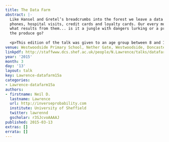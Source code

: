 ```yaml
---
title: The Data Farm
abstract: |-
  Like Hansel and Gretel’s breadcrumbs into the forest we leave a data trail of data-crumbs wherever we go: social networks, mobile 
  phones, hospital visits, credit cards and loyalty cards. Our every move is being watched! The data-crumbs are seeds of information but 
  what results from them... is it a jungle with dangers lurking or a productive farmyard? And if our data is being farmed, where does all 
  the produce go?
  
  <p>This edition of the talk was given to an age group between 8 and 10.
venue: Westwoodside Primary School, Nether Gate, Westwoodside, Doncaster
linkpdf: http://staffwww.dcs.shef.ac.uk/people/N.Lawrence/talks/datafarm_schools15.pdf
year: '2015'
month: 3
day: '13'
layout: talk
key: Lawrence-datafarm15a
categories:
- Lawrence-datafarm15a
authors:
- firstname: Neil D.
  lastname: Lawrence
  url: http://inverseprobability.com
  institute: University of Sheffield
  twitter: lawrennd
  gscholar: r3SJcvoAAAAJ
published: 2015-03-13
extras: []
errata: []
---
```

